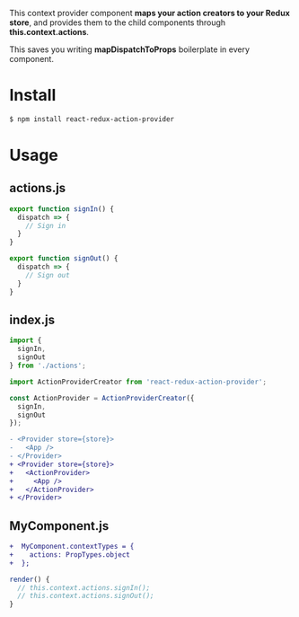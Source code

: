 This context provider component **maps your action creators to your Redux store**, and provides them to the child components through **this.context.actions**.

This saves you writing **mapDispatchToProps** boilerplate in every component. 
 
Install
=======
```bash
$ npm install react-redux-action-provider
```

Usage
=====
actions.js
---
```javascript
export function signIn() {
  dispatch => {
    // Sign in 
  }
}

export function signOut() {
  dispatch => {
    // Sign out 
  }
}
```

index.js
--------
```javascript
import {
  signIn,
  signOut
} from './actions';

import ActionProviderCreator from 'react-redux-action-provider';

const ActionProvider = ActionProviderCreator({
  signIn,
  signOut
});
```

```diff
- <Provider store={store}>
-   <App />
- </Provider>
+ <Provider store={store}>
+   <ActionProvider>
+     <App />
+   </ActionProvider>
+ </Provider>
```

MyComponent.js 
--------------
```diff
+  MyComponent.contextTypes = {
+    actions: PropTypes.object
+  };
```

```javascript
render() {
  // this.context.actions.signIn();
  // this.context.actions.signOut();
}
```

